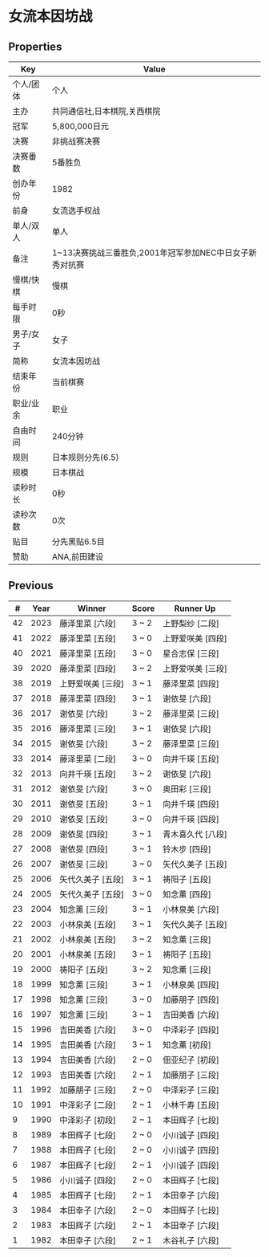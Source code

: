 # 女流本因坊战

## Properties

| Key | Value |
| --- | ----- |
| 个人/团体 | 个人 |
| 主办 | 共同通信社,日本棋院,关西棋院 |
| 冠军 | 5,800,000日元 |
| 决赛 | 非挑战赛决赛 |
| 决赛番数 | 5番胜负 |
| 创办年份 | 1982 |
| 前身 | 女流选手权战 |
| 单人/双人 | 单人 |
| 备注 | 1~13决赛挑战三番胜负,2001年冠军参加NEC中日女子新秀对抗赛 |
| 慢棋/快棋 | 慢棋 |
| 每手时限 | 0秒 |
| 男子/女子 | 女子 |
| 简称 | 女流本因坊战 |
| 结束年份 | 当前棋赛 |
| 职业/业余 | 职业 |
| 自由时间 | 240分钟 |
| 规则 | 日本规则分先(6.5) |
| 规模 | 日本棋战 |
| 读秒时长 | 0秒 |
| 读秒次数 | 0次 |
| 贴目 | 分先黑贴6.5目 |
| 赞助 | ANA,前田建设 |

## Previous

| # | Year | Winner | Score | Runner Up |
| --- | --- | --- | --- | --- |
| 42 | 2023 | 藤泽里菜 [六段] | 3 ~ 2 | 上野梨纱 [二段] |
| 41 | 2022 | 藤泽里菜 [五段] | 3 ~ 0 | 上野爱咲美 [四段] |
| 40 | 2021 | 藤泽里菜 [五段] | 3 ~ 0 | 星合志保 [三段] |
| 39 | 2020 | 藤泽里菜 [四段] | 3 ~ 2 | 上野爱咲美 [三段] |
| 38 | 2019 | 上野爱咲美 [三段] | 3 ~ 1 | 藤泽里菜 [四段] |
| 37 | 2018 | 藤泽里菜 [四段] | 3 ~ 1 | 谢依旻 [六段] |
| 36 | 2017 | 谢依旻 [六段] | 3 ~ 2 | 藤泽里菜 [三段] |
| 35 | 2016 | 藤泽里菜 [三段] | 3 ~ 1 | 谢依旻 [六段] |
| 34 | 2015 | 谢依旻 [六段] | 3 ~ 2 | 藤泽里菜 [三段] |
| 33 | 2014 | 藤泽里菜 [二段] | 3 ~ 0 | 向井千瑛 [五段] |
| 32 | 2013 | 向井千瑛 [五段] | 3 ~ 2 | 谢依旻 [六段] |
| 31 | 2012 | 谢依旻 [六段] | 3 ~ 0 | 奥田彩 [三段] |
| 30 | 2011 | 谢依旻 [五段] | 3 ~ 1 | 向井千瑛 [四段] |
| 29 | 2010 | 谢依旻 [五段] | 3 ~ 0 | 向井千瑛 [四段] |
| 28 | 2009 | 谢依旻 [四段] | 3 ~ 1 | 青木喜久代 [八段] |
| 27 | 2008 | 谢依旻 [四段] | 3 ~ 1 | 铃木步 [四段] |
| 26 | 2007 | 谢依旻 [三段] | 3 ~ 0 | 矢代久美子 [五段] |
| 25 | 2006 | 矢代久美子 [五段] | 3 ~ 1 | 祷阳子 [五段] |
| 24 | 2005 | 矢代久美子 [五段] | 3 ~ 0 | 知念薰 [四段] |
| 23 | 2004 | 知念薰 [三段] | 3 ~ 1 | 小林泉美 [六段] |
| 22 | 2003 | 小林泉美 [五段] | 3 ~ 1 | 矢代久美子 [五段] |
| 21 | 2002 | 小林泉美 [五段] | 3 ~ 2 | 知念薰 [三段] |
| 20 | 2001 | 小林泉美 [五段] | 3 ~ 1 | 祷阳子 [五段] |
| 19 | 2000 | 祷阳子 [五段] | 3 ~ 2 | 知念薰 [三段] |
| 18 | 1999 | 知念薰 [三段] | 3 ~ 1 | 小林泉美 [四段] |
| 17 | 1998 | 知念薰 [三段] | 3 ~ 0 | 加藤朋子 [四段] |
| 16 | 1997 | 知念薰 [三段] | 3 ~ 1 | 吉田美香 [六段] |
| 15 | 1996 | 吉田美香 [六段] | 3 ~ 0 | 中泽彩子 [四段] |
| 14 | 1995 | 吉田美香 [六段] | 3 ~ 1 | 知念薰 [初段] |
| 13 | 1994 | 吉田美香 [六段] | 2 ~ 0 | 佃亚纪子 [初段] |
| 12 | 1993 | 吉田美香 [六段] | 2 ~ 1 | 加藤朋子 [三段] |
| 11 | 1992 | 加藤朋子 [三段] | 2 ~ 0 | 中泽彩子 [三段] |
| 10 | 1991 | 中泽彩子 [二段] | 2 ~ 1 | 小林千寿 [五段] |
| 9 | 1990 | 中泽彩子 [初段] | 2 ~ 1 | 本田辉子 [七段] |
| 8 | 1989 | 本田辉子 [七段] | 2 ~ 0 | 小川诚子 [四段] |
| 7 | 1988 | 本田辉子 [七段] | 2 ~ 0 | 小川诚子 [四段] |
| 6 | 1987 | 本田辉子 [七段] | 2 ~ 1 | 小川诚子 [四段] |
| 5 | 1986 | 小川诚子 [四段] | 2 ~ 0 | 本田辉子 [七段] |
| 4 | 1985 | 本田辉子 [七段] | 2 ~ 1 | 本田幸子 [六段] |
| 3 | 1984 | 本田幸子 [六段] | 2 ~ 0 | 本田辉子 [七段] |
| 2 | 1983 | 本田辉子 [六段] | 2 ~ 1 | 本田幸子 [六段] |
| 1 | 1982 | 本田幸子 [六段] | 2 ~ 1 | 木谷礼子 [六段] |

